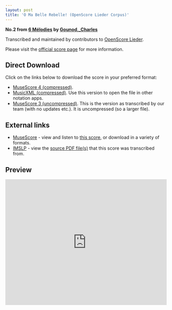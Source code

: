 ```yaml
---
layout: post
title: 'O Ma Belle Rebelle! (OpenScore Lieder Corpus)'
---
```


__No.2 from [6 Mélodies](https://fourscoreandmore.org/OpenScore/Gounod%2C_Charles/6_M%C3%A9lodies/) by [Gounod,_Charles](https://fourscoreandmore.org/OpenScore/Gounod%2C_Charles)__

Transcribed and maintained by contributors to [OpenScore Lieder].

Please visit the [official score page] for more information.

[official score page]: https://musescore.com/openscore-lieder-corpus/scores/5079373
[OpenScore Lieder]: https://musescore.com/openscore-lieder-corpus

## Direct Download

Click on the links below to download the score in your preferred format:
- [MuseScore 4 (compressed)](https://fourscoreandmore.org/OpenScore/Gounod%2C_Charles/6_M%C3%A9lodies/2_O_Ma_Belle_Rebelle%21.mscz).
- [MusicXML (compressed)](https://fourscoreandmore.org/OpenScore/Gounod%2C_Charles/6_M%C3%A9lodies/2_O_Ma_Belle_Rebelle%21.mxl). Use this version to open the file in other notation apps.
- [MuseScore 3 (uncompressed)](https://raw.githubusercontent.com/OpenScore/Lieder/refs/heads/main/scores/Gounod%2C_Charles/6_M%C3%A9lodies/2_O_Ma_Belle_Rebelle%21/lc5079373.mscx). This is the version as transcribed by our team (with no updates etc.). It is uncompressed (so a larger file).

## External links

- [MuseScore] - view and listen to [this score][MuseScore], or download in a variety of formats.
- [IMSLP] - view the [source PDF file(s)][IMSLP] that this score was transcribed from.

[MuseScore]: https://musescore.com/score/5079373
[IMSLP]: https://imslp.org/wiki/Special:ReverseLookup/518017

## Preview

<iframe width="100%" height="394" src="https://musescore.com/openscore-lieder-corpus/scores/5079373/embed" frameborder="0" allowfullscreen allow="autoplay; fullscreen"></iframe>

